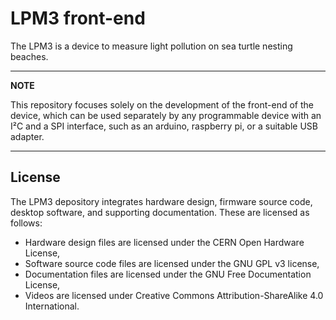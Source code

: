 # LPM3 front-end #

The LPM3 is a device to measure light pollution on sea turtle nesting beaches.

---

**NOTE**

This repository focuses solely on the development of the front-end of the device, which can be used separately by any programmable device with an I²C and a SPI interface, such as an arduino, raspberry pi, or a suitable USB adapter.

---

## License
The LPM3 depository integrates hardware design, firmware source code, desktop software, and supporting documentation. These are licensed as follows:
- Hardware design files are licensed under the CERN Open Hardware License,
- Software source code files are licensed under the GNU GPL v3 license,
- Documentation files are licensed under the GNU Free Documentation License,
- Videos are licensed under Creative Commons Attribution-ShareAlike 4.0 International.
